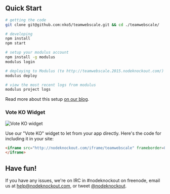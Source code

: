 ## Quick Start

~~~sh
# getting the code
git clone git@github.com:nko5/teamwebscale.git && cd ./teamwebscale/

# developing
npm install
npm start

# setup your modulus account
npm install -g modulus
modulus login

# deploying to Modulus (to http://teamwebscale.2015.nodeknockout.com/)
modulus deploy

# view the most recent logs from modulus
modulus project logs
~~~

Read more about this setup [on our blog][deploying-nko].

[deploying-nko]: http://www.nodeknockout.com/deploying

### Vote KO Widget

![Vote KO widget](http://f.cl.ly/items/1n3g0W0F0G3V0i0d0321/Screen%20Shot%202012-11-04%20at%2010.01.36%20AM.png)

Use our "Vote KO" widget to let from your app directly. Here's the code for
including it in your site:

~~~html
<iframe src="http://nodeknockout.com/iframe/teamwebscale" frameborder=0 scrolling=no allowtransparency=true width=115 height=25>
</iframe>
~~~

## Have fun!

If you have any issues, we're on IRC in #nodeknockout on freenode, email us at
<help@nodeknockout.com>, or tweet [@nodeknockout](https://twitter.com/nodeknockout).
